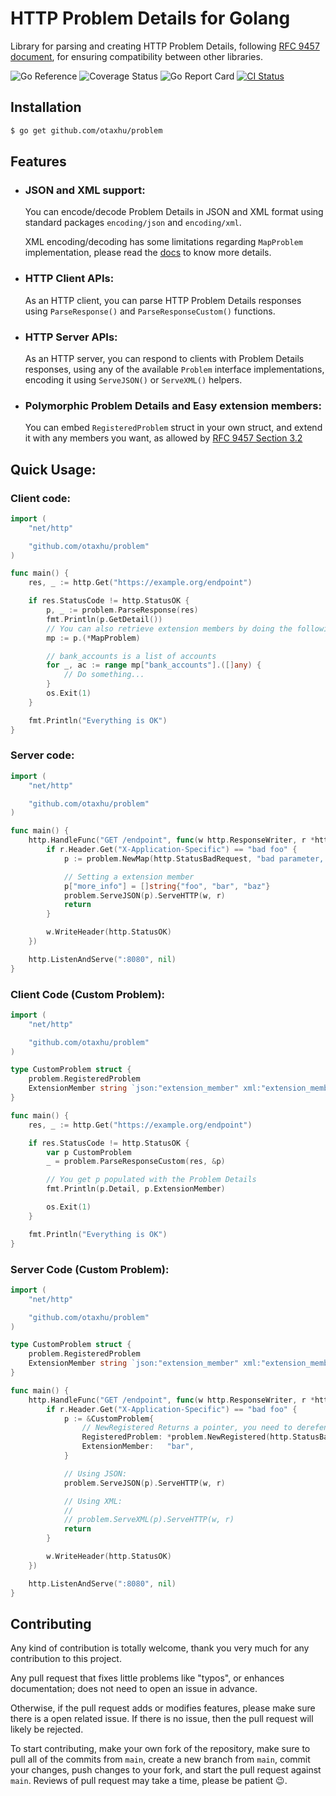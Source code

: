 # HTTP Problem Details for Golang

Library for parsing and creating HTTP Problem Details, following [RFC 9457 document](https://www.rfc-editor.org/rfc/rfc9457.html), for ensuring compatibility between other libraries.

<div>
  <a href="https://pkg.go.dev/github.com/otaxhu/problem" style="text-decoration:none;">
    <img src="https://pkg.go.dev/badge/github.com/otaxhu/problem" alt="Go Reference">
  </a>
  <a href="https://coveralls.io/github/otaxhu/problem?branch=main" style="text-decoration:none;">
    <img src="https://coveralls.io/repos/github/otaxhu/problem/badge.svg?branch=main" alt="Coverage Status">
  </a>
  <a href="https://goreportcard.com/report/github.com/otaxhu/problem" style="text-decoration:none;">
    <img src="https://goreportcard.com/badge/github.com/otaxhu/problem" alt="Go Report Card">
  </a>
  <a href="https://github.com/otaxhu/problem/actions/workflows/ci.yml">
    <img src="https://github.com/otaxhu/problem/actions/workflows/ci.yml/badge.svg?branch=main" alt="CI Status">
  </a>
</div>

## Installation
```sh
$ go get github.com/otaxhu/problem
```

## Features

- ### JSON and XML support:

  You can encode/decode Problem Details in JSON and XML format using standard packages `encoding/json` and `encoding/xml`.

  XML encoding/decoding has some limitations regarding `MapProblem` implementation, please read the [docs](https://pkg.go.dev/github.com/otaxhu/problem) to know more details.

- ### HTTP Client APIs:

  As an HTTP client, you can parse HTTP Problem Details responses using `ParseResponse()` and `ParseResponseCustom()` functions.

- ### HTTP Server APIs:

  As an HTTP server, you can respond to clients with Problem Details responses, using any of the available `Problem` interface implementations, encoding it using `ServeJSON()` or `ServeXML()` helpers.

- ### Polymorphic Problem Details and Easy extension members:

  You can embed `RegisteredProblem` struct in your own struct, and extend it with any members you want, as allowed by [RFC 9457 Section 3.2](https://www.rfc-editor.org/rfc/rfc9457.html#name-extension-members)

## Quick Usage:

### Client code:

```go
import (
    "net/http"

    "github.com/otaxhu/problem"
)

func main() {
    res, _ := http.Get("https://example.org/endpoint")

    if res.StatusCode != http.StatusOK {
        p, _ := problem.ParseResponse(res)
        fmt.Println(p.GetDetail())
        // You can also retrieve extension members by doing the following
        mp := p.(*MapProblem)

        // bank_accounts is a list of accounts
        for _, ac := range mp["bank_accounts"].([]any) {
            // Do something...
        }
        os.Exit(1)
    }

    fmt.Println("Everything is OK")
}
```

### Server code:

```go
import (
    "net/http"

    "github.com/otaxhu/problem"
)

func main() {
    http.HandleFunc("GET /endpoint", func(w http.ResponseWriter, r *http.Request) {
        if r.Header.Get("X-Application-Specific") == "bad foo" {
            p := problem.NewMap(http.StatusBadRequest, "bad parameter, please try again")

            // Setting a extension member
            p["more_info"] = []string{"foo", "bar", "baz"}
            problem.ServeJSON(p).ServeHTTP(w, r)
            return
        }

        w.WriteHeader(http.StatusOK)
    })

    http.ListenAndServe(":8080", nil)
}
```

### Client Code (Custom Problem):

```go
import (
    "net/http"

    "github.com/otaxhu/problem"
)

type CustomProblem struct {
    problem.RegisteredProblem
    ExtensionMember string `json:"extension_member" xml:"extension_member"`
}

func main() {
    res, _ := http.Get("https://example.org/endpoint")

    if res.StatusCode != http.StatusOK {
        var p CustomProblem
        _ = problem.ParseResponseCustom(res, &p)

        // You get p populated with the Problem Details
        fmt.Println(p.Detail, p.ExtensionMember)

        os.Exit(1)
    }

    fmt.Println("Everything is OK")
}
```

### Server Code (Custom Problem):

```go
import (
    "net/http"

    "github.com/otaxhu/problem"
)

type CustomProblem struct {
    problem.RegisteredProblem
    ExtensionMember string `json:"extension_member" xml:"extension_member"`
}

func main() {
    http.HandleFunc("GET /endpoint", func(w http.ResponseWriter, r *http.Request) {
        if r.Header.Get("X-Application-Specific") == "bad foo" {
            p := &CustomProblem{
                // NewRegistered Returns a pointer, you need to derefence it using *
                RegisteredProblem: *problem.NewRegistered(http.StatusBadRequest, "bad parameter"),
                ExtensionMember:   "bar",
            }

            // Using JSON:
            problem.ServeJSON(p).ServeHTTP(w, r)

            // Using XML:
            //
            // problem.ServeXML(p).ServeHTTP(w, r)
            return
        }

        w.WriteHeader(http.StatusOK)
    })

    http.ListenAndServe(":8080", nil)
}
```

## Contributing

Any kind of contribution is totally welcome, thank you very much for any contribution to this project.

Any pull request that fixes little problems like "typos", or enhances documentation; does not need to open an issue in advance.

Otherwise, if the pull request adds or modifies features, please make sure there is a open related issue. If there is no issue, then the pull request will likely be rejected.

To start contributing, make your own fork of the repository, make sure to pull all of the commits from `main`, create a new branch from `main`, commit your changes, push changes to your fork, and start the pull request against `main`. Reviews of pull request may take a time, please be patient :wink:.
